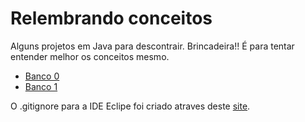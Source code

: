 # Relembrando conceitos
 Alguns projetos em Java para descontrair. Brincadeira!! É para tentar entender melhor os conceitos mesmo.

* [Banco 0](https://github.com/fysabelah/Projetos-Java/tree/main/Sistema-Simples-Banco)
* [Banco 1](https://github.com/fysabelah/Projetos-Java/tree/main/Sistema%20Banco%202)

O .gitignore para a IDE Eclipe foi criado atraves deste [site](https://www.toptal.com/developers/gitignore).
